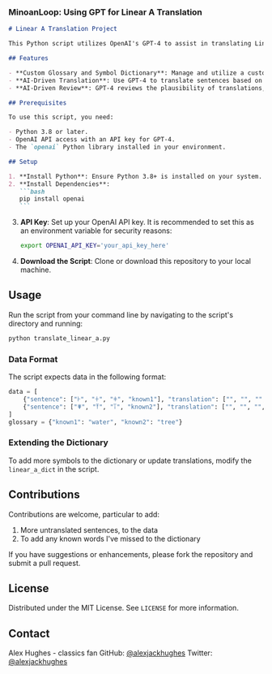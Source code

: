 ### MinoanLoop: Using GPT for Linear A Translation

````markdown
# Linear A Translation Project

This Python script utilizes OpenAI's GPT-4 to assist in translating Linear A texts, an undeciphered script from ancient Minoan civilization. The script leverages a combination of a custom glossary and symbol dictionary, alongside AI-driven translation and review processes, to attempt plausible translations of Linear A sentences.

## Features

- **Custom Glossary and Symbol Dictionary**: Manage and utilize a custom dictionary specifically tailored for Linear A symbols.
- **AI-Driven Translation**: Use GPT-4 to translate sentences based on the context provided and the known glossary.
- **AI-Driven Review**: GPT-4 reviews the plausibility of translations, improving the accuracy and reliability of the translation process.

## Prerequisites

To use this script, you need:

- Python 3.8 or later.
- OpenAI API access with an API key for GPT-4.
- The `openai` Python library installed in your environment.

## Setup

1. **Install Python**: Ensure Python 3.8+ is installed on your system.
2. **Install Dependencies**:
   ```bash
   pip install openai
   ```
````

3. **API Key**: Set up your OpenAI API key. It is recommended to set this as an environment variable for security reasons:
   ```bash
   export OPENAI_API_KEY='your_api_key_here'
   ```
4. **Download the Script**: Clone or download this repository to your local machine.

## Usage

Run the script from your command line by navigating to the script's directory and running:

```bash
python translate_linear_a.py
```

### Data Format

The script expects data in the following format:

```python
data = [
    {"sentence": ["𐘀", "𐘁", "𐘂", "known1"], "translation": ["", "", "", "water"]},
    {"sentence": ["𐘃", "𐘄", "𐘅", "known2"], "translation": ["", "", "", "tree"]}
]
glossary = {"known1": "water", "known2": "tree"}
```

### Extending the Dictionary

To add more symbols to the dictionary or update translations, modify the `linear_a_dict` in the script.

## Contributions

Contributions are welcome, particular to add:

1. More untranslated sentences, to the data
2. To add any known words I've missed to the dictionary

If you have suggestions or enhancements, please fork the repository and submit a pull request.

## License

Distributed under the MIT License. See `LICENSE` for more information.

## Contact

Alex Hughes - classics fan
GitHub: [@alexjackhughes](https://github.com/alexjackhughes)
Twitter: [@alexjackhughes](https://x.com/alexjackhughes)
